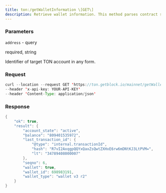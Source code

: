 ```yaml
---
title: ton:/getWalletInformation \[GET\]
description: Retrieve wallet information. This method parses contract state andcurrently supports more wallet types than getExtendedAddressInformationsimple wallet, standart wallet, v3 wallet, v4 wallet.
---
```


### Parameters


`address` - query

required, string

Identifier of target TON account in any form.

### Request

``` java
curl --location --request GET 'https://ton.getblock.io/mainnet/getWalletInformation?address=EQAFPsHznqgqPUZQVyUBmWxpNwReAIuepKo_BjLiS-C05XB_' 
--header 'x-api-key: YOUR-API-KEY' 
--header 'Content-Type: application/json'
```

###  Response

``` java
{
    "ok": true,
    "result": {
        "account_state": "active",
        "balance": "809401535972",
        "last_transaction_id": {
            "@type": "internal.transactionId",
            "hash": "R7vI2AxqgpQQYxQaxZsQwtZXHxE6rw6mDNtKJ3LtPVM=",
            "lt": "34789408000007"
        },
        "seqno": 6,
        "wallet": true,
        "wallet_id": 698983191,
        "wallet_type": "wallet v3 r2"
    }
}
```

